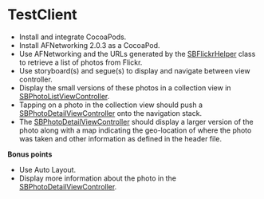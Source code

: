 TestClient
==========

- Install and integrate CocoaPods.
- Install AFNetworking 2.0.3 as a CocoaPod.
- Use AFNetworking and the URLs generated by the [SBFlickrHelper](https://github.com/stevewilford/TestClient/blob/master/FlickrClient/SBFlickrHelper.h) class to retrieve a list of photos from Flickr.
- Use storyboard(s) and segue(s) to display and navigate between view controller.
- Display the small versions of these photos in a collection view in [SBPhotoListViewController](https://github.com/stevewilford/TestClient/blob/master/FlickrClient/SBPhotoListViewController.h).
- Tapping on a photo in the collection view should push a [SBPhotoDetailViewController](https://github.com/stevewilford/TestClient/blob/master/FlickrClient/SBPhotoDetailViewController.h) onto the navigation stack.
- The [SBPhotoDetailViewController](https://github.com/stevewilford/TestClient/blob/master/FlickrClient/SBPhotoDetailViewController.h) should display a larger version of the photo along with a map indicating the geo-location of where the photo was taken and other information as defined in the header file.

__Bonus points__
- Use Auto Layout.
- Display more information about the photo in the [SBPhotoDetailViewController](https://github.com/stevewilford/TestClient/blob/master/FlickrClient/SBPhotoDetailViewController.h).
